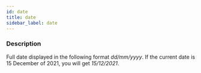 ```yaml
---
id: date
title: date
sidebar_label: date
---
```


### Description

Full date displayed in the following format _dd/mm/yyyy_.
If the current date is 15 December of 2021, you will get _15/12/2021_.